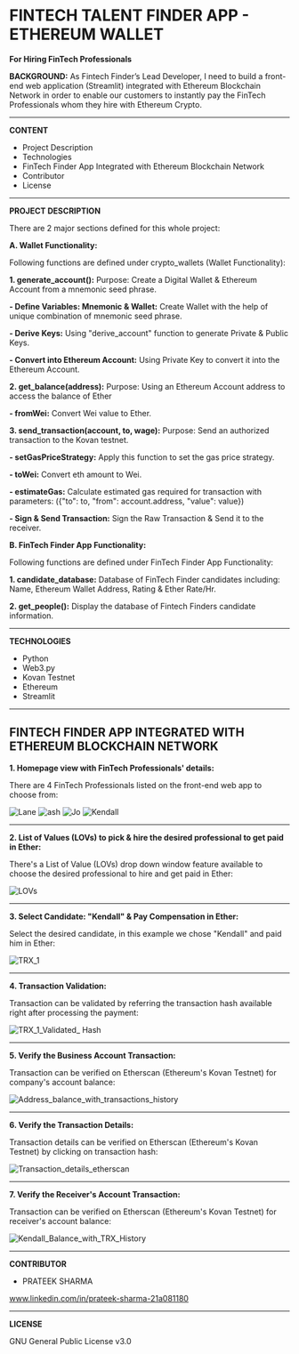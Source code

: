 # FINTECH TALENT FINDER APP - ETHEREUM WALLET
**For Hiring FinTech Professionals**

**BACKGROUND:** As Fintech Finder’s Lead Developer, I need to build a front-end web application (Streamlit) integrated with Ethereum Blockchain Network in order to enable our customers to instantly pay the FinTech Professionals whom they hire with Ethereum Crypto. 

------------------------------------------------------------------------------------------------------------------------------------------------------------------------------
**CONTENT**
- Project Description
- Technologies
- FinTech Finder App Integrated with Ethereum Blockchain Network
- Contributor
- License
------------------------------------------------------------------------------------------------------------------------------------------------------------------------------

**PROJECT DESCRIPTION**

There are 2 major sections defined for this whole project: 

**A. Wallet Functionality:** 

Following functions are defined under crypto_wallets (Wallet Functionality):

**1. generate_account():** Purpose: Create a Digital Wallet & Ethereum Account from a mnemonic seed phrase.
 
 **- Define Variables: Mnemonic & Wallet:** Create Wallet with the help of unique combination of mnemonic seed phrase.
 
 **- Derive Keys:** Using "derive_account" function to generate Private & Public Keys.
 
 **- Convert into Ethereum Account:** Using Private Key to convert it into the Ethereum Account.
 
 **2. get_balance(address):** Purpose: Using an Ethereum Account address to access the balance of Ether

**- fromWei:** Convert Wei value to Ether.

**3. send_transaction(account, to, wage):** Purpose: Send an authorized transaction to the Kovan testnet.

**- setGasPriceStrategy:** Apply this function to set the gas price strategy.

**- toWei:** Convert eth amount to Wei.

**- estimateGas:** Calculate estimated gas required for transaction with parameters: ({"to": to, "from": account.address, "value": value})

**- Sign & Send Transaction:** Sign the Raw Transaction & Send it to the receiver. 


**B. FinTech Finder App Functionality:**

Following functions are defined under FinTech Finder App Functionality:

**1. candidate_database:** Database of FinTech Finder candidates including: Name, Ethereum Wallet Address, Rating & Ether Rate/Hr.

**2. get_people():** Display the database of Fintech Finders candidate information.

-------------------------------------------------------------------------------------------------------------------------------------------------------------------------------

**TECHNOLOGIES**
- Python
- Web3.py
- Kovan Testnet 
- Ethereum
- Streamlit
-------------------------------------------------------------------------------------------------------------------------------------------------------------------------------
**FINTECH FINDER APP INTEGRATED WITH ETHEREUM BLOCKCHAIN NETWORK**
------------------------------

**1. Homepage view with FinTech Professionals' details:** 

There are 4 FinTech Professionals listed on the front-end web app to choose from:

![Lane](https://user-images.githubusercontent.com/86034323/140721698-0a59b19a-105e-4b3e-bc76-036219127e37.png)
![ash](https://user-images.githubusercontent.com/86034323/140721732-9d0baa72-54b1-4597-8095-64c7269df347.png)
![Jo](https://user-images.githubusercontent.com/86034323/140721760-bec9b68e-06be-4535-9891-a70213b776e6.png)
![Kendall](https://user-images.githubusercontent.com/86034323/140722093-fb2a4aea-0ba4-444b-91c2-3860fae4a928.png)


-------------------------------------------------------------------------------------------------------------------------------------------------------------------------------


**2. List of Values (LOVs) to pick & hire the desired professional to get paid in Ether:**

There's a List of Value (LOVs) drop down window feature available to choose the desired professional to hire and get paid in Ether:

![LOVs](https://user-images.githubusercontent.com/86034323/140716741-0aa492be-2814-406d-9750-53d11f2fc243.png)


-------------------------------------------------------------------------------------------------------------------------------------------------------------------------------


**3. Select Candidate: "Kendall" & Pay Compensation in Ether:**

Select the desired candidate, in this example we chose "Kendall" and paid him in Ether:

![TRX_1](https://user-images.githubusercontent.com/86034323/140717174-72f61d72-a656-470f-9f75-e69d12ccb2c9.png)


-------------------------------------------------------------------------------------------------------------------------------------------------------------------------------


**4. Transaction Validation:**

Transaction can be validated by referring the transaction hash available right after processing the payment:

![TRX_1_Validated_ Hash](https://user-images.githubusercontent.com/86034323/140717630-cc1d3839-958e-4c61-b3e2-00a92bdafeb4.png)


-------------------------------------------------------------------------------------------------------------------------------------------------------------------------------


**5. Verify the Business Account Transaction:**

Transaction can be verified on Etherscan (Ethereum's Kovan Testnet) for company's account balance:

![Address_balance_with_transactions_history](https://user-images.githubusercontent.com/86034323/140720060-8d0dd638-7d87-440a-8051-c26ab936103e.png)


--------------------------------------------------------------------------------------------------------------------------------------------------------------------------------

**6. Verify the Transaction Details:**

Transaction details can be verified on Etherscan (Ethereum's Kovan Testnet) by clicking on transaction hash:

![Transaction_details_etherscan](https://user-images.githubusercontent.com/86034323/140720482-486e4a55-697b-4605-b04c-790c56a40e61.png)


--------------------------------------------------------------------------------------------------------------------------------------------------------------------------------


**7. Verify the Receiver's Account Transaction:**

Transaction can be verified on Etherscan (Ethereum's Kovan Testnet) for receiver's account balance:

![Kendall_Balance_with_TRX_History](https://user-images.githubusercontent.com/86034323/140719675-259a3b40-5e9c-4163-82cc-cbe974ece8e6.png)


--------------------------------------------------------------------------------------------------------------------------------------------------------------------------------


**CONTRIBUTOR**

- PRATEEK SHARMA

www.linkedin.com/in/prateek-sharma-21a081180

--------------------------------------------------------------------------------------------------------------------------------------------------------------------------------
**LICENSE**

GNU General Public License v3.0
